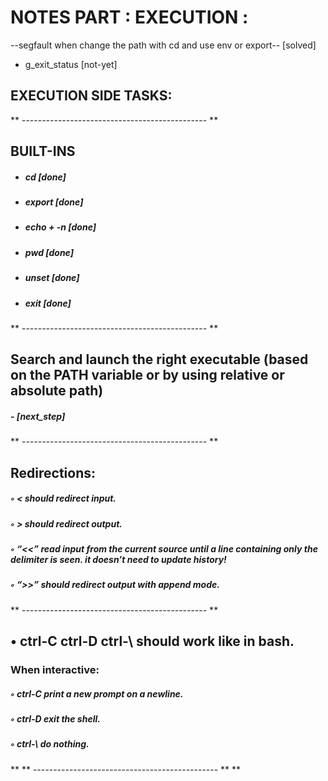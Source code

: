 #  NOTES PART : EXECUTION  : 
 
 --segfault when change the path with cd and use env or export--  [solved]
 - g_exit_status [not-yet]

## EXECUTION SIDE TASKS:
** ---------------------------------------------- ** 
## BUILT-INS

 - ##### cd            [done]
 - ##### export        [done]
 - ##### echo + -n     [done]
 - ##### pwd           [done]
 - ##### unset         [done]
 - ##### exit          [done]

** ---------------------------------------------- ** 
## Search and launch the right executable (based on the PATH variable or by using relative or absolute path) 
  ##### - [next_step]

** ---------------------------------------------- ** 
## Redirections:
   ##### ◦ < should redirect input.
   ##### ◦ > should redirect output.
   ##### ◦ “<<” read input from the current source until a line containing only the delimiter is seen. it doesn’t need to update history!
   ##### ◦ “>>” should redirect output with append mode.

** ---------------------------------------------- ** 
## • ctrl-C ctrl-D ctrl-\ should work like in bash. 
  ### When interactive:
   ##### ◦ ctrl-C print a new prompt on a newline.
   ##### ◦ ctrl-D exit the shell.
   ##### ◦ ctrl-\ do nothing.
** ** ---------------------------------------------- ** 
 ** 

 
